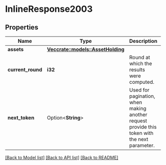 # InlineResponse2003

## Properties

Name | Type | Description | Notes
------------ | ------------- | ------------- | -------------
**assets** | [**Vec<crate::models::AssetHolding>**](AssetHolding.md) |  | 
**current_round** | **i32** | Round at which the results were computed. | 
**next_token** | Option<**String**> | Used for pagination, when making another request provide this token with the next parameter. | [optional]

[[Back to Model list]](../README.md#documentation-for-models) [[Back to API list]](../README.md#documentation-for-api-endpoints) [[Back to README]](../README.md)


